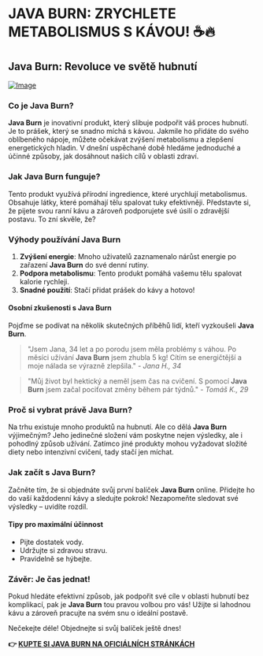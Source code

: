 # JAVA BURN: ZRYCHLETE METABOLISMUS S KÁVOU! ☕🔥

## Java Burn: Revoluce ve světě hubnutí

[![Image](https://morningcoffeeritual.net/images/3-pouches.png)](https://gchaffi.com/n3K0uCzL)

### Co je Java Burn?

**Java Burn** je inovativní produkt, který slibuje podpořit váš proces hubnutí. Je to prášek, který se snadno míchá s kávou. Jakmile ho přidáte do svého oblíbeného nápoje, můžete očekávat zvýšení metabolismu a zlepšení energetických hladin. V dnešní uspěchané době hledáme jednoduché a účinné způsoby, jak dosáhnout našich cílů v oblasti zdraví.

### Jak Java Burn funguje?

Tento produkt využívá přírodní ingredience, které urychlují metabolismus. Obsahuje látky, které pomáhají tělu spalovat tuky efektivněji. Představte si, že pijete svou ranní kávu a zároveň podporujete své úsilí o zdravější postavu. To zní skvěle, že? 

### Výhody používání Java Burn

1. **Zvýšení energie**: Mnoho uživatelů zaznamenalo nárůst energie po zařazení **Java Burn** do své denní rutiny.
2. **Podpora metabolismu**: Tento produkt pomáhá vašemu tělu spalovat kalorie rychleji.
3. **Snadné použití**: Stačí přidat prášek do kávy a hotovo!

#### Osobní zkušenosti s Java Burn

Pojďme se podívat na několik skutečných příběhů lidí, kteří vyzkoušeli **Java Burn**.

> "Jsem Jana, 34 let a po porodu jsem měla problémy s váhou. Po měsíci užívání **Java Burn** jsem zhubla 5 kg! Cítím se energičtější a moje nálada se výrazně zlepšila." - *Jana H., 34*

> "Můj život byl hektický a neměl jsem čas na cvičení. S pomocí **Java Burn** jsem začal pociťovat změny během pár týdnů." - *Tomáš K., 29*

### Proč si vybrat právě Java Burn?

Na trhu existuje mnoho produktů na hubnutí. Ale co dělá **Java Burn** výjimečným? Jeho jedinečné složení vám poskytne nejen výsledky, ale i pohodlný způsob užívání. Zatímco jiné produkty mohou vyžadovat složité diety nebo intenzivní cvičení, tady stačí jen míchat.

### Jak začít s Java Burn?

Začněte tím, že si objednáte svůj první balíček **Java Burn** online. Přidejte ho do vaší každodenní kávy a sledujte pokrok! Nezapomeňte sledovat své výsledky – uvidíte rozdíl.

#### Tipy pro maximální účinnost

- Pijte dostatek vody.
- Udržujte si zdravou stravu.
- Pravidelně se hýbejte.

### Závěr: Je čas jednat!

Pokud hledáte efektivní způsob, jak podpořit své cíle v oblasti hubnutí bez komplikací, pak je **Java Burn** tou pravou volbou pro vás! Užijte si lahodnou kávu a zároveň pracujte na svém snu o ideální postavě.

Nečekejte déle! Objednejte si svůj balíček ještě dnes!



**👉 [KUPTE SI JAVA BURN NA OFICIÁLNÍCH STRÁNKÁCH](https://gchaffi.com/n3K0uCzL)**